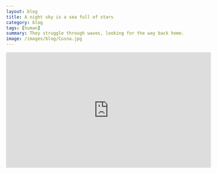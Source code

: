 ```yaml
---
layout: blog
title: A night sky is a sea full of stars
category: blog
tags: [human]  
summary: They struggle through waves, looking for the way back home.
image: /images/blog/Cusna.jpg
---
```


<iframe width="560" height="315" src="https://www.youtube.com/embed/tAro1dHvV4E" frameborder="0" allow="accelerometer; autoplay; encrypted-media; gyroscope; picture-in-picture" allowfullscreen></iframe>
